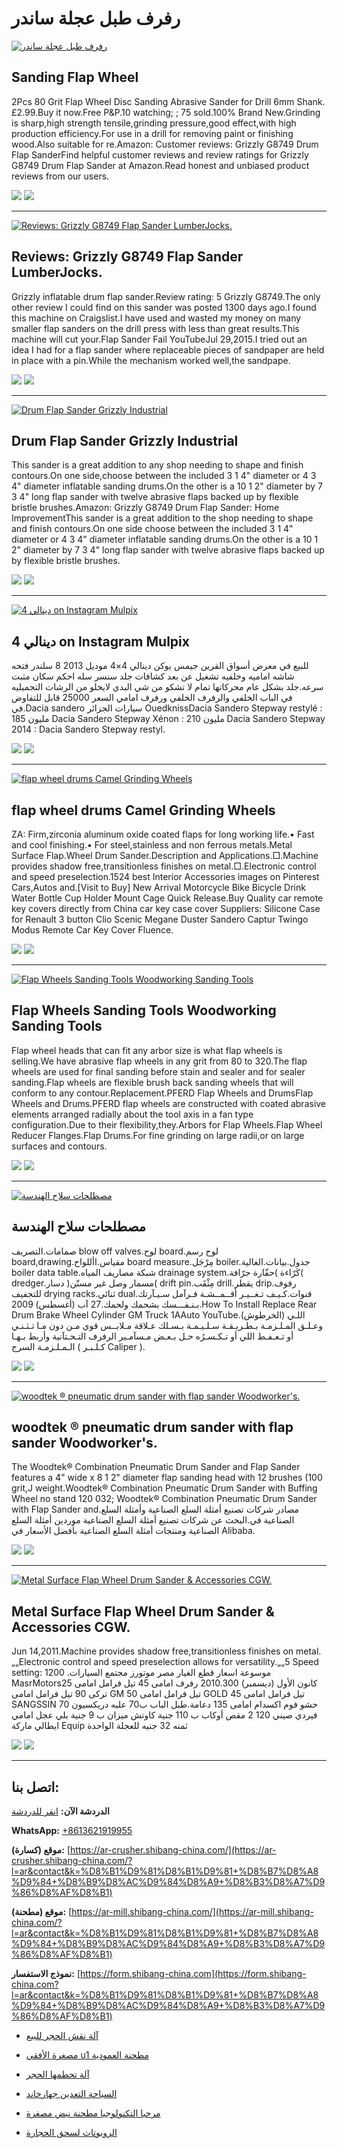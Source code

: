 # رفرف طبل عجلة ساندر

<a href="https://swt.shibang-china.com/?l=ar&img&k=%D8%B1%D9%81%D8%B1%D9%81+%D8%B7%D8%A8%D9%84+%D8%B9%D8%AC%D9%84%D8%A9+%D8%B3%D8%A7%D9%86%D8%AF%D8%B1" target="_blank">![رفرف طبل عجلة ساندر](http://static.shibang-china.com/all-800x300/1453.jpg)</a>

## Sanding Flap Wheel
2Pcs 80 Grit Flap Wheel Disc Sanding Abrasive Sander for Drill 6mm Shank.£2.99.Buy it now.Free P&amp;P.10 watching; ; 75 sold.100% Brand New.Grinding is sharp,high strength tensile,grinding pressure,good effect,with high production efficiency.For use in a drill for removing paint or finishing wood.Also suitable for re.Amazon: Customer reviews: Grizzly G8749 Drum Flap SanderFind helpful customer reviews and review ratings for Grizzly G8749 Drum Flap Sander at Amazon.Read honest and unbiased product reviews from our users.


<a href="https://whatsapp.shibangsoft.com/WhatsApp.php" target="_blank" title="WhatsApp">![](http://static.shibang-china.com/icon/whatsapp.png)</a> <a href="https://swt.shibang-china.com/?l=ar&icon&k=%D8%B1%D9%81%D8%B1%D9%81+%D8%B7%D8%A8%D9%84+%D8%B9%D8%AC%D9%84%D8%A9+%D8%B3%D8%A7%D9%86%D8%AF%D8%B1" target="_blank">![](http://static.shibang-china.com/icon/chat-ar.png)</a>

---

<a href="https://swt.shibang-china.com/?l=ar&img&k=%D8%B1%D9%81%D8%B1%D9%81+%D8%B7%D8%A8%D9%84+%D8%B9%D8%AC%D9%84%D8%A9+%D8%B3%D8%A7%D9%86%D8%AF%D8%B1" target="_blank">![Reviews: Grizzly G8749 Flap Sander LumberJocks.](http://static.shibang-china.com/all-800x300/1531.jpg)</a>

## Reviews: Grizzly G8749 Flap Sander LumberJocks.
Grizzly inflatable drum flap sander.Review rating: 5 Grizzly G8749.The only other review I could find on this sander was posted 1300 days ago.I found this machine on Craigslist.I have used and wasted my money on many smaller flap sanders on the drill press with less than great results.This machine will cut your.Flap Sander Fail YouTubeJul 29,2015.I tried out an idea I had for a flap sander where replaceable pieces of sandpaper are held in place with a pin.While the mechanism worked well,the sandpape.


<a href="https://whatsapp.shibangsoft.com/WhatsApp.php" target="_blank" title="WhatsApp">![](http://static.shibang-china.com/icon/whatsapp.png)</a> <a href="https://swt.shibang-china.com/?l=ar&icon&k=%D8%B1%D9%81%D8%B1%D9%81+%D8%B7%D8%A8%D9%84+%D8%B9%D8%AC%D9%84%D8%A9+%D8%B3%D8%A7%D9%86%D8%AF%D8%B1" target="_blank">![](http://static.shibang-china.com/icon/chat-ar.png)</a>

---

<a href="https://swt.shibang-china.com/?l=ar&img&k=%D8%B1%D9%81%D8%B1%D9%81+%D8%B7%D8%A8%D9%84+%D8%B9%D8%AC%D9%84%D8%A9+%D8%B3%D8%A7%D9%86%D8%AF%D8%B1" target="_blank">![Drum Flap Sander Grizzly Industrial](http://static.shibang-china.com/all-800x300/1434.jpg)</a>

## Drum Flap Sander Grizzly Industrial
This sander is a great addition to any shop needing to shape and finish contours.On one side,choose between the included 3 1 4&quot; diameter or 4 3 4&quot; diameter inflatable sanding drums.On the other is a 10 1 2&quot; diameter by 7 3 4&quot; long flap sander with twelve abrasive flaps backed up by flexible bristle brushes.Amazon: Grizzly G8749 Drum Flap Sander: Home ImprovementThis sander is a great addition to the shop needing to shape and finish contours.On one side choose between the included 3 1 4&quot; diameter or 4 3 4&quot; diameter inflatable sanding drums.On the other is a 10 1 2&quot; diameter by 7 3 4&quot; long flap sander with twelve abrasive flaps backed up by flexible bristle brushes.


<a href="https://whatsapp.shibangsoft.com/WhatsApp.php" target="_blank" title="WhatsApp">![](http://static.shibang-china.com/icon/whatsapp.png)</a> <a href="https://swt.shibang-china.com/?l=ar&icon&k=%D8%B1%D9%81%D8%B1%D9%81+%D8%B7%D8%A8%D9%84+%D8%B9%D8%AC%D9%84%D8%A9+%D8%B3%D8%A7%D9%86%D8%AF%D8%B1" target="_blank">![](http://static.shibang-china.com/icon/chat-ar.png)</a>

---

<a href="https://swt.shibang-china.com/?l=ar&img&k=%D8%B1%D9%81%D8%B1%D9%81+%D8%B7%D8%A8%D9%84+%D8%B9%D8%AC%D9%84%D8%A9+%D8%B3%D8%A7%D9%86%D8%AF%D8%B1" target="_blank">![دينالي 4 on Instagram Mulpix](http://static.shibang-china.com/all-800x300/367.jpg)</a>

## دينالي 4 on Instagram Mulpix
للبيع في معرض أسواق القرين جيمس يوكن دينالي 4×4 موديل 2013 8 سلندر فتحه شاشه اماميه وخلفيه تشغيل عن بعد كشافات جلد سنسر سله احكم سكان مثبت سرعه.جلد بشكل عام محركاتها تمام لا تشكو من شي البدي لايخلو من الرشات التجميليه في الباب الخلفي والرفرف الخلفي ورفرف امامي السعر 25000 قابل للتفاوض في.Dacia sandero سيارات الجزائر OuedknissDacia Sandero Stepway restylé : 185 مليون Dacia Sandero Stepway Xénon : 210 مليون Dacia Sandero Stepway 2014 : Dacia Sandero Stepway restyl.


<a href="https://whatsapp.shibangsoft.com/WhatsApp.php" target="_blank" title="WhatsApp">![](http://static.shibang-china.com/icon/whatsapp.png)</a> <a href="https://swt.shibang-china.com/?l=ar&icon&k=%D8%B1%D9%81%D8%B1%D9%81+%D8%B7%D8%A8%D9%84+%D8%B9%D8%AC%D9%84%D8%A9+%D8%B3%D8%A7%D9%86%D8%AF%D8%B1" target="_blank">![](http://static.shibang-china.com/icon/chat-ar.png)</a>

---

<a href="https://swt.shibang-china.com/?l=ar&img&k=%D8%B1%D9%81%D8%B1%D9%81+%D8%B7%D8%A8%D9%84+%D8%B9%D8%AC%D9%84%D8%A9+%D8%B3%D8%A7%D9%86%D8%AF%D8%B1" target="_blank">![flap wheel drums Camel Grinding Wheels](http://static.shibang-china.com/all-800x300/1220.jpg)</a>

## flap wheel drums Camel Grinding Wheels
ZA: Firm,zirconia aluminum oxide coated flaps for long working life.• Fast and cool finishing.• For steel,stainless and non ferrous metals.Metal Surface Flap.Wheel Drum Sander.Description and Applications.□.Machine provides shadow free,transitionless finishes on metal.□.Electronic control and speed preselection.1524 best Interior Accessories images on Pinterest Cars,Autos and.[Visit to Buy] New Arrival Motorcycle Bike Bicycle Drink Water Bottle Cup Holder Mount Cage Quick Release.Buy Quality car remote key covers directly from China car key case cover Suppliers: Silicone Case for Renault 3 button Clio Scenic Megane Duster Sandero Captur Twingo Modus Remote Car Key Cover Fluence.


<a href="https://whatsapp.shibangsoft.com/WhatsApp.php" target="_blank" title="WhatsApp">![](http://static.shibang-china.com/icon/whatsapp.png)</a> <a href="https://swt.shibang-china.com/?l=ar&icon&k=%D8%B1%D9%81%D8%B1%D9%81+%D8%B7%D8%A8%D9%84+%D8%B9%D8%AC%D9%84%D8%A9+%D8%B3%D8%A7%D9%86%D8%AF%D8%B1" target="_blank">![](http://static.shibang-china.com/icon/chat-ar.png)</a>

---

<a href="https://swt.shibang-china.com/?l=ar&img&k=%D8%B1%D9%81%D8%B1%D9%81+%D8%B7%D8%A8%D9%84+%D8%B9%D8%AC%D9%84%D8%A9+%D8%B3%D8%A7%D9%86%D8%AF%D8%B1" target="_blank">![Flap Wheels Sanding Tools Woodworking Sanding Tools](http://static.shibang-china.com/all-800x300/1496.jpg)</a>

## Flap Wheels Sanding Tools Woodworking Sanding Tools
Flap wheel heads that can fit any arbor size is what flap wheels is selling.We have abrasive flap wheels in any grit from 80 to 320.The flap wheels are used for final sanding before stain and sealer and for sealer sanding.Flap wheels are flexible brush back sanding wheels that will conform to any contour.Replacement.PFERD Flap Wheels and DrumsFlap Wheels and Drums.PFERD flap wheels are constructed with coated abrasive elements arranged radially about the tool axis in a fan type configuration.Due to their flexibility,they.Arbors for Flap Wheels.Flap Wheel Reducer Flanges.Flap Drums.For fine grinding on large radii,or on large surfaces and contours.


<a href="https://whatsapp.shibangsoft.com/WhatsApp.php" target="_blank" title="WhatsApp">![](http://static.shibang-china.com/icon/whatsapp.png)</a> <a href="https://swt.shibang-china.com/?l=ar&icon&k=%D8%B1%D9%81%D8%B1%D9%81+%D8%B7%D8%A8%D9%84+%D8%B9%D8%AC%D9%84%D8%A9+%D8%B3%D8%A7%D9%86%D8%AF%D8%B1" target="_blank">![](http://static.shibang-china.com/icon/chat-ar.png)</a>

---

<a href="https://swt.shibang-china.com/?l=ar&img&k=%D8%B1%D9%81%D8%B1%D9%81+%D8%B7%D8%A8%D9%84+%D8%B9%D8%AC%D9%84%D8%A9+%D8%B3%D8%A7%D9%86%D8%AF%D8%B1" target="_blank">![مصطلحات سلاح الهندسة](http://static.shibang-china.com/all-800x300/479.jpg)</a>

## مصطلحات سلاح الهندسة
صمامات.التصريف blow off valves.لوح board.لوح رسم board,drawing.مقياس.األلواح board measure.مِرْجَل boiler.جدول.بيانات.الغالية boiler data table.شبكة مصاريف المياه drainage system.كَرّاءة )حفّارة جرّافة( dredger.دسار )مسمار وصل غير مسنّن( drift pin.مِثْقَب drill.يقطر drip.رفوف للتجفيف drying racks.ثنائي dual.قنوات.كـيـف تـغــيـر أقــمــشـة فـرآمل سـيـآرتك بـنـفـــسك بشحمك ولحمك.27 آب (أغسطس) 2009.How To Install Replace Rear Drum Brake Wheel Cylinder GM Truck 1AAuto YouTube.اللـي (الخرطوش) وعـلـق المـلـزمـة بـطـريـقـة سـلـيـمـة بـسـلك عـلاقة مـلابــس قوي مـن دون مـا تـثـنـي أو تـعـفـط اللي أو تـكـسـرُه حـل بـعـض مـسآمـير الرفرف التـحـتآنية وأربط بـهـا الـمـلـزمـة السرج ( كـلـبـر Caliper ).


<a href="https://whatsapp.shibangsoft.com/WhatsApp.php" target="_blank" title="WhatsApp">![](http://static.shibang-china.com/icon/whatsapp.png)</a> <a href="https://swt.shibang-china.com/?l=ar&icon&k=%D8%B1%D9%81%D8%B1%D9%81+%D8%B7%D8%A8%D9%84+%D8%B9%D8%AC%D9%84%D8%A9+%D8%B3%D8%A7%D9%86%D8%AF%D8%B1" target="_blank">![](http://static.shibang-china.com/icon/chat-ar.png)</a>

---

<a href="https://swt.shibang-china.com/?l=ar&img&k=%D8%B1%D9%81%D8%B1%D9%81+%D8%B7%D8%A8%D9%84+%D8%B9%D8%AC%D9%84%D8%A9+%D8%B3%D8%A7%D9%86%D8%AF%D8%B1" target="_blank">![woodtek ® pneumatic drum sander with flap sander Woodworker&#39;s.](http://static.shibang-china.com/all-800x300/414.jpg)</a>

## woodtek ® pneumatic drum sander with flap sander Woodworker&#39;s.
The Woodtek® Combination Pneumatic Drum Sander and Flap Sander features a 4&quot; wide x 8 1 2&quot; diameter flap sanding head with 12 brushes (100 grit,J weight.Woodtek® Combination Pneumatic Drum Sander with Buffing Wheel no stand 120 032; Woodtek® Combination Pneumatic Drum Sander with Flap Sander and.مصادر شركات تصنيع أمثلة السلع الصناعية وأمثلة السلع الصناعية في.البحث عن شركات تصنيع أمثلة السلع الصناعية موردين أمثلة السلع الصناعية ومنتجات أمثلة السلع الصناعية بأفضل الأسعار في Alibaba.


<a href="https://whatsapp.shibangsoft.com/WhatsApp.php" target="_blank" title="WhatsApp">![](http://static.shibang-china.com/icon/whatsapp.png)</a> <a href="https://swt.shibang-china.com/?l=ar&icon&k=%D8%B1%D9%81%D8%B1%D9%81+%D8%B7%D8%A8%D9%84+%D8%B9%D8%AC%D9%84%D8%A9+%D8%B3%D8%A7%D9%86%D8%AF%D8%B1" target="_blank">![](http://static.shibang-china.com/icon/chat-ar.png)</a>

---

<a href="https://swt.shibang-china.com/?l=ar&img&k=%D8%B1%D9%81%D8%B1%D9%81+%D8%B7%D8%A8%D9%84+%D8%B9%D8%AC%D9%84%D8%A9+%D8%B3%D8%A7%D9%86%D8%AF%D8%B1" target="_blank">![Metal Surface Flap Wheel Drum Sander &amp; Accessories CGW.](http://static.shibang-china.com/all-800x300/1088.jpg)</a>

## Metal Surface Flap Wheel Drum Sander &amp; Accessories CGW.
Jun 14,2011.Machine provides shadow free,transitionless finishes on metal.„„Electronic control and speed preselection allows for versatility.„„5 Speed setting: 1200 .موسوعة اسعار قطع الغيار مصر موتورز مجتمع السيارات MasrMotors25 كانون الأول (ديسمبر) 2010.300 رفرف امامى 45 تيل فرامل امامى تركى 90 تيل فرامل امامى GM 50 تيل فرامل امامى GOLD 45 تيل فرامل امامى SANGSSIN 70 حشو فوم اكسدام امامى 135 دعامة.طبل الباب ب70 علبه دريكسيون فيردي صيني 120 2 مقص أوكاب ب 110 جنية كاوتش ميزان ب 9 جنية بلي عجل امامي ايطالي ماركة Equip ثمنه 32 جنيه للعجلة الواحدة


<a href="https://whatsapp.shibangsoft.com/WhatsApp.php" target="_blank" title="WhatsApp">![](http://static.shibang-china.com/icon/whatsapp.png)</a> <a href="https://swt.shibang-china.com/?l=ar&icon&k=%D8%B1%D9%81%D8%B1%D9%81+%D8%B7%D8%A8%D9%84+%D8%B9%D8%AC%D9%84%D8%A9+%D8%B3%D8%A7%D9%86%D8%AF%D8%B1" target="_blank">![](http://static.shibang-china.com/icon/chat-ar.png)</a>

---
## اتصل بنا:

**الدردشة الآن:** [انقر للدردشة](https://swt.shibang-china.com?l=ar&contact&k=%D8%B1%D9%81%D8%B1%D9%81+%D8%B7%D8%A8%D9%84+%D8%B9%D8%AC%D9%84%D8%A9+%D8%B3%D8%A7%D9%86%D8%AF%D8%B1)

**WhatsApp:**  [+8613621919955](https://whatsapp.shibangsoft.com/WhatsApp.php)

**موقع (كسارة):** [https://ar-crusher.shibang-china.com/](https://ar-crusher.shibang-china.com/?l=ar&contact&k=%D8%B1%D9%81%D8%B1%D9%81+%D8%B7%D8%A8%D9%84+%D8%B9%D8%AC%D9%84%D8%A9+%D8%B3%D8%A7%D9%86%D8%AF%D8%B1)

**موقع (مطحنة):** [https://ar-mill.shibang-china.com/](https://ar-mill.shibang-china.com/?l=ar&contact&k=%D8%B1%D9%81%D8%B1%D9%81+%D8%B7%D8%A8%D9%84+%D8%B9%D8%AC%D9%84%D8%A9+%D8%B3%D8%A7%D9%86%D8%AF%D8%B1)

**نموذج الاستفسار:** [https://form.shibang-china.com](https://form.shibang-china.com?l=ar&contact&k=%D8%B1%D9%81%D8%B1%D9%81+%D8%B7%D8%A8%D9%84+%D8%B9%D8%AC%D9%84%D8%A9+%D8%B3%D8%A7%D9%86%D8%AF%D8%B1)

* [آلة نقش الحجر للبيع](../28/%D8%A2%D9%84%D8%A9%20%D9%86%D9%82%D8%B4%20%D8%A7%D9%84%D8%AD%D8%AC%D8%B1%20%D9%84%D9%84%D8%A8%D9%8A%D8%B9.md)

* [مصغرة الأفقي u1 مطحنة العمودية](../29/%D9%85%D8%B5%D8%BA%D8%B1%D8%A9%20%D8%A7%D9%84%D8%A3%D9%81%D9%82%D9%8A%20u1%20%D9%85%D8%B7%D8%AD%D9%86%D8%A9%20%D8%A7%D9%84%D8%B9%D9%85%D9%88%D8%AF%D9%8A%D8%A9.md)

* [آلة تحطمها الحجر](../30/%D8%A2%D9%84%D8%A9%20%D8%AA%D8%AD%D8%B7%D9%85%D9%87%D8%A7%20%D8%A7%D9%84%D8%AD%D8%AC%D8%B1.md)

* [السياحة التعدين جهارخاند](../27/%D8%A7%D9%84%D8%B3%D9%8A%D8%A7%D8%AD%D8%A9%20%D8%A7%D9%84%D8%AA%D8%B9%D8%AF%D9%8A%D9%86%20%D8%AC%D9%87%D8%A7%D8%B1%D8%AE%D8%A7%D9%86%D8%AF.md)

* [مرحبا التكنولوجيا مطحنة نبض مصغرة](../30/%D9%85%D8%B1%D8%AD%D8%A8%D8%A7%20%D8%A7%D9%84%D8%AA%D9%83%D9%86%D9%88%D9%84%D9%88%D8%AC%D9%8A%D8%A7%20%D9%85%D8%B7%D8%AD%D9%86%D8%A9%20%D9%86%D8%A8%D8%B6%20%D9%85%D8%B5%D8%BA%D8%B1%D8%A9.md)

* [الروبوتات لسحق الحجارة](../26/%D8%A7%D9%84%D8%B1%D9%88%D8%A8%D9%88%D8%AA%D8%A7%D8%AA%20%D9%84%D8%B3%D8%AD%D9%82%20%D8%A7%D9%84%D8%AD%D8%AC%D8%A7%D8%B1%D8%A9.md)